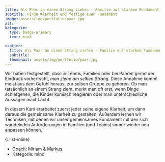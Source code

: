 ```yaml
---
title: Als Paar an einem Strang ziehen - Familie auf starkem Fundament
subtitle: Finde Klarheit und festige euer Fundament
image: assets/img/portfolio/paar.jpg
alt:
kategorie:
  type: badge-primary
  text: mind

caption:
  title: Als Paar an einem Strang ziehen - Familie auf starkem Fundament
  subtitle:
  thumbnail: assets/img/portfolio/paar.jpg
---
```


Wir haben festgestellt, dass in Teams, Familien oder bei Paaren gerne der Eindruck vorherrscht, *man ziehe am selben Strang*. Diese Annahme kommt meist aus dem Gefühl heraus, zur selben Gruppe zu gehören. Ob man tatsächlich an einem Strang zieht, merkt man oft erst, wenn Dinge schiefgehen, die Kinder komisch reagieren oder man unterschiedliche Aussagen macht.acht.

In diesem Kurs erarbeitet zuerst jeder seine eigene Klarheit, um dann daraus die gemeinsame Klarheit zu gestalten. Außerdem lernen wir Techniken, mit denen wir unser gemeinsames Fundament mit den sich wandelnden Anforderungen in Familien (und Teams) immer wieder neu anpassen können.

{:.list-inline}
- Coach: Miriam & Markus
- Kategorie: mind
